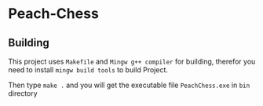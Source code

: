 # Peach-Chess

  

  ## Building

  This project uses `Makefile` and `Mingw g++ compiler` for building, therefor you need to install `mingw build tools` to build Project.

  Then type `make .` and you will get the executable file `PeachChess.exe` in `bin` directory
  
